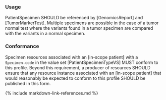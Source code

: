 ### Usage

PatientSpecimen SHOULD be referenced by [GenomicsReport] and [TumorMarkerTest]. Multiple specimens are possible in the case of a tumor normal test where the variants found in a tumor specimen are compared with the variants in a normal specimen.

### Conformance

Specimen resources associated with an [in-scope patient] with a `Specimen.code` in the value set [PatientSpecimenTypeVS] MUST conform to this profile. Beyond this requirement, a producer of resources SHOULD ensure that any resource instance associated with an [in-scope patient] that would reasonably be expected to conform to this profile SHOULD be published in this form.

{% include markdown-link-references.md %}